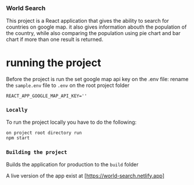 ### World Search

This project is a React application that gives the ability to search for countries on google map. it also gives information abouth the population of the country, while also comparing the population using pie chart and bar chart if more than one result is returned.

# running the project

Before the project is run the set google map api key on the .env file:
rename the `sample.env` file to `.env` on the root project folder

```
REACT_APP_GOOGLE_MAP_API_KEY=''
```

### `Locally`

To run the project locally you have to do the following:

```sh
on project root directory run
npm start
```

### `Building the project`

Builds the application for production to the `build` folder

A live version of the app exist at [https://world-search.netlify.app]
